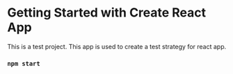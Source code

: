 # Getting Started with Create React App
This is a test project.  This app is used to create a test strategy for react app.

### `npm start`
